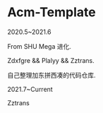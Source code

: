 # Acm-Template
2020.5~2021.6

From SHU Mega 进化.

Zdxfgre && Plalyy && Zztrans.

自己整理加东拼西凑的代码仓库.

2021.7~Current 

Zztrans
